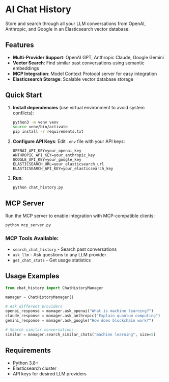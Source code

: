 # AI Chat History

Store and search through all your LLM conversations from OpenAI, Anthropic, and Google in an Elasticsearch vector database.

## Features

- **Multi-Provider Support**: OpenAI GPT, Anthropic Claude, Google Gemini
- **Vector Search**: Find similar past conversations using semantic embeddings
- **MCP Integration**: Model Context Protocol server for easy integration
- **Elasticsearch Storage**: Scalable vector database storage

## Quick Start

1. **Install dependencies** (use virtual environment to avoid system conflicts):
   ```bash
   python3 -m venv venv
   source venv/bin/activate
   pip install -r requirements.txt
   ```

2. **Configure API Keys**:
   Edit `.env` file with your API keys:
   ```env
   OPENAI_API_KEY=your_openai_key
   ANTHROPIC_API_KEY=your_anthropic_key  
   GOOGLE_API_KEY=your_google_key
   ELASTICSEARCH_URL=your_elasticsearch_url
   ELASTICSEARCH_API_KEY=your_elasticsearch_key
   ```

3. **Run**:
   ```bash
   python chat_history.py
   ```

## MCP Server

Run the MCP server to enable integration with MCP-compatible clients:

```bash
python mcp_server.py
```

### MCP Tools Available:

- `search_chat_history` - Search past conversations
- `ask_llm` - Ask questions to any LLM provider
- `get_chat_stats` - Get usage statistics

## Usage Examples

```python
from chat_history import ChatHistoryManager

manager = ChatHistoryManager()

# Ask different providers
openai_response = manager.ask_openai("What is machine learning?")
claude_response = manager.ask_anthropic("Explain quantum computing")
gemini_response = manager.ask_google("How does blockchain work?")

# Search similar conversations
similar = manager.search_similar_chats("machine learning", size=5)
```

## Requirements

- Python 3.8+
- Elasticsearch cluster
- API keys for desired LLM providers